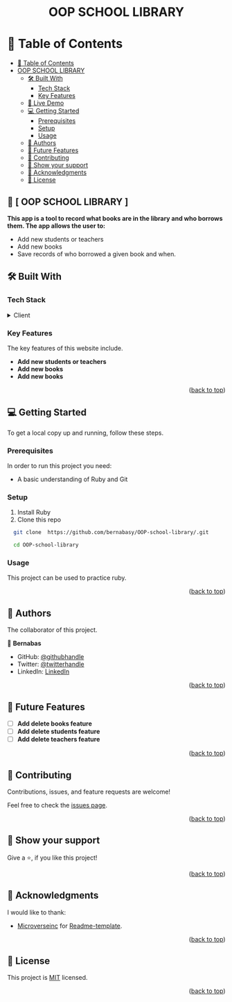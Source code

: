 <a name="readme-top"></a>

<div align="center">
  <h1><b>OOP SCHOOL LIBRARY</b></h1>
</div>


# 📗 Table of Contents

- [📗 Table of Contents](#-table-of-contents)
- [ OOP SCHOOL LIBRARY ](#prerequisites)
  - [🛠 Built With ](#-built-with-)
    - [Tech Stack ](#prerequisites)
    - [Key Features ](#setup)
  - [🚀 Live Demo ](#-live-demo-)
  - [💻 Getting Started ](#prerequisites)
    - [Prerequisites](#prerequisites)
    - [Setup](#setup)
    - [Usage](#usage)
  - [👥 Authors ](#-authors-)
  - [🔭 Future Features ](#-future-features-)
  - [🤝 Contributing ](#-contributing-)
  - [💖 Show your support ](#-show-your-support-)
  - [🙏 Acknowledgments ](#-acknowledgments-)
  - [📝 License ](#-license-)


<!-- PROJECT DESCRIPTION -->
## 📖 [ OOP SCHOOL LIBRARY ] <a name="about-project"></a>

 **This app is a tool to record what books are in the library and who borrows them. The app allows the user to:**
  <ul>
    <li>Add new students or teachers </li>
    <li>Add new books </li>
    <li>Save records of who borrowed a given book and when.</li>   
  </ul>


<!-- BUILT WITH -->
## 🛠 Built With <a name="built-with"></a>

### Tech Stack <a name="tech-stack"></a>

 <details>
  <summary>Client</summary>
  <ul>
    <li><a href="https://reactjs.org/">Ruby</a></li>
  </ul>
</details>

### Key Features <a name="key-features"></a>

The key features of this website include.

 - **Add new students or teachers**
- **Add new books**
- **Add new books**

<p align="right">(<a href="#readme-top">back to top</a>)</p>


<!-- GETTING STARTED -->
## 💻 Getting Started <a name="getting-started"></a>

 To get a local copy up and running, follow these steps.

### Prerequisites

In order to run this project you need:

- A basic understanding of Ruby and Git

### Setup

1. Install Ruby
2. Clone this repo

```sh
  git clone  https://github.com/bernabasy/OOP-school-library/.git

  cd OOP-school-library
```

### Usage

This project can be used to practice ruby.


<p align="right">(<a href="#readme-top">back to top</a>)</p>


<!-- AUTHORS -->
## 👥 Authors <a name="authors"></a>

The collaborator of this project.

👤 **Bernabas**

- GitHub: [@githubhandle](https://github.com/bernabasy)
- Twitter: [@twitterhandle](https://twitter.com/@bernabasjosef)
- LinkedIn: [LinkedIn](https://www.linkedin.com/in/bernabas-yosef)


<p align="right">(<a href="#readme-top">back to top</a>)</p>


<!-- FUTURE FEATURES -->
## 🔭 Future Features <a name="future-features"></a>
- [ ] **Add delete books feature**
- [ ] **Add delete students feature**
- [ ] **Add delete teachers feature**

<p align="right">(<a href="#readme-top">back to top</a>)</p>


<!-- CONTRIBUTING -->
## 🤝 Contributing <a name="contributing"></a>

Contributions, issues, and feature requests are welcome!

Feel free to check the [issues page](https://github.com/MNisarAli/Math-Magicians/issues).


<p align="right">(<a href="#readme-top">back to top</a>)</p>


<!-- SUPPORT -->
## 💖 Show your support <a name="support"></a>

Give a ⭐️, if you like this project!


<p align="right">(<a href="#readme-top">back to top</a>)</p>


<!-- ACKNOWLEDGEMENTS -->
## 🙏 Acknowledgments <a name="acknowledgements"></a>

I would like to thank:
- [Microverseinc](https://github.com/microverseinc) for [Readme-template](https://github.com/microverseinc/readme-template).


<p align="right">(<a href="#readme-top">back to top</a>)</p>


<!-- LICENSE -->
## 📝 License <a name="license"></a>

This project is [MIT](./LICENSE) licensed.


<p align="right">(<a href="#readme-top">back to top</a>)</p>
